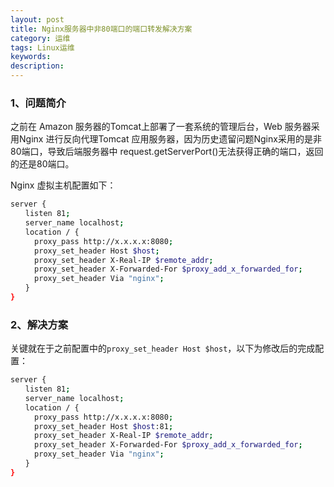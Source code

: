 ```yaml
---
layout: post
title: Nginx服务器中非80端口的端口转发解决方案
category: 运维
tags: Linux运维
keywords: 
description: 
---
```


### 1、问题简介
之前在 Amazon 服务器的Tomcat上部署了一套系统的管理后台，Web 服务器采用Nginx 进行反向代理Tomcat 应用服务器，因为历史遗留问题Nginx采用的是非80端口，导致后端服务器中 request.getServerPort()无法获得正确的端口，返回的还是80端口。

Nginx 虚拟主机配置如下：

```bash
server {
　　listen 81;
　　server_name localhost;
　　location / {
　　	proxy_pass http://x.x.x.x:8080;
　　	proxy_set_header Host $host;
　　	proxy_set_header X-Real-IP $remote_addr;
　　	proxy_set_header X-Forwarded-For $proxy_add_x_forwarded_for;
　　	proxy_set_header Via "nginx";
　　}
}
```

### 2、解决方案

关键就在于之前配置中的`proxy_set_header Host $host`，以下为修改后的完成配置：

```bash
server {
　　listen 81;
　　server_name localhost;
　　location / {
　　	proxy_pass http://x.x.x.x:8080;
　　	proxy_set_header Host $host:81;
　　	proxy_set_header X-Real-IP $remote_addr;
　　	proxy_set_header X-Forwarded-For $proxy_add_x_forwarded_for;
　　	proxy_set_header Via "nginx";
　　}
}
```
